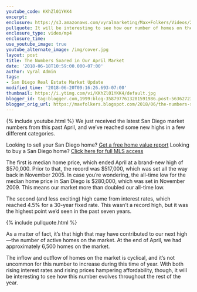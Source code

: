 ```yaml
---
youtube_code: KKhZl01YKK4
excerpt:
enclosure: https://s3.amazonaws.com/vyralmarketing/Max+Folkers/Videos/2018/We+Have+Some+Exciting+Numbers+In+The+Market+-+San+Diego+Real+Estate+Agent.mp4
pullquote: It will be interesting to see how our number of homes on the market evolves throughout the rest of the year.
enclosure_type: video/mp4
enclosure_time:
use_youtube_image: true
youtube_alternate_image: /img/cover.jpg
layout: post
title: The Numbers Soared in Our April Market
date: '2018-06-18T10:59:00.000-07:00'
author: Vyral Admin
tags:
- San Diego Real Estate Market Update
modified_time: '2018-06-20T09:16:26.693-07:00'
thumbnail: https://i.ytimg.com/vi/KKhZl01YKK4/default.jpg
blogger_id: tag:blogger.com,1999:blog-3587977613281591986.post-5636272362165496896
blogger_orig_url: https://maxfolkers.blogspot.com/2018/06/the-numbers-soared-in-our-april-market.html
---
```

{% include youtube.html %}
We just received the latest San Diego market numbers from this past April, and we’ve reached some new highs in a few different categories.

<div class="post-cta">
Looking to sell your San Diego home? <a href="http://www.sandiegocityhomevalues.com/" target="_blank">Get a free home value report</a>
Looking to buy a San Diego home? <a href="http://maxfolkers.com/" target="_blank">Click here for full MLS access</a>
</div>

The first is median home price, which ended April at a brand-new high of $570,000. Prior to that, the record was $517,000, which was set all the way back in November 2005. In case you’re wondering, the all-time low for the median home price in San Diego is $280,000, which was set in November 2009. This means our market more than doubled our all-time low.

The second (and less exciting) high came from interest rates, which reached 4.5% for a 30-year fixed rate. This wasn’t a record high, but it was the highest point we’d seen in the past seven years.

{% include pullquote.html %}

As a matter of fact, it’s that high that may have contributed to our next high—the number of active homes on the market. At the end of April, we had approximately 6,500 homes on the market.

The inflow and outflow of homes on the market is cyclical, and it’s not uncommon for this number to increase during this time of year. With both rising interest rates and rising prices hampering affordability, though, it will be interesting to see how this number evolves throughout the rest of the year.
